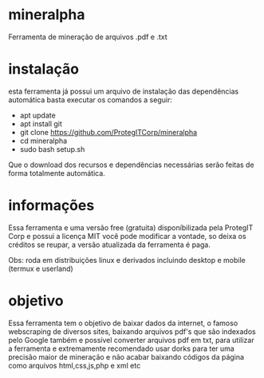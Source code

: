 # mineralpha
Ferramenta de mineração de arquivos .pdf e .txt

# instalação
esta ferramenta já possui um arquivo de instalação das dependências automática
basta executar os comandos a seguir:
- apt update
- apt install git
- git clone https://github.com/ProtegITCorp/mineralpha
- cd mineralpha
- sudo bash setup.sh

Que o download dos recursos e dependências necessárias serão feitas de forma totalmente automática.

# informações

Essa ferramenta e uma versão free (gratuita) disponíbilizada pela ProtegIT Corp e possui a licença MIT você pode modificar a vontade, so deixa os créditos se reupar, a versão atualizada da ferramenta é paga.

Obs: roda em distribuições linux e derivados incluindo desktop e mobile (termux e userland)

# objetivo

Essa ferramenta tem o objetivo de baixar dados da internet, o famoso webscraping de diversos sites, baixando arquivos pdf's que são indexados pelo Google também e possível converter arquivos pdf em txt, para utilizar a ferramenta e extremamente recomendado usar dorks para ter uma precisão maior de mineração e não acabar baixando códigos da página como arquivos html,css,js,php e xml etc
